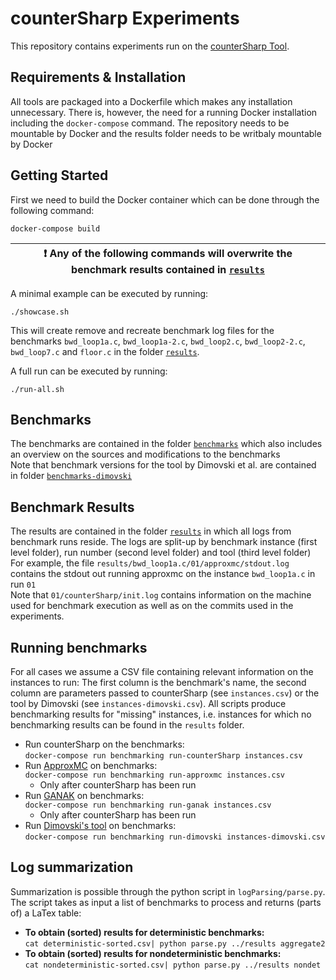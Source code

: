 # counterSharp Experiments
This repository contains experiments run on the [counterSharp Tool](https://github.com/samysweb/counterSharp).

## Requirements & Installation
All tools are packaged into a Dockerfile which makes any installation unnecessary.
There is, however, the need for a running Docker installation including the `docker-compose` command.
The repository needs to be mountable by Docker and the results folder needs to be writbaly mountable by Docker

## Getting Started
First we need to build the Docker container which can be done through the following command:
```
docker-compose build
```

| :exclamation:  Any of the following commands will overwrite the benchmark results contained in [`results`](results)  |
|----------------------------------------------------------------------------------------------------------------------|

A minimal example can be executed by running:
```
./showcase.sh
```
This will create remove and recreate benchmark log files for the benchmarks `bwd_loop1a.c`, `bwd_loop1a-2.c`, `bwd_loop2.c`, `bwd_loop2-2.c`, `bwd_loop7.c` and `floor.c` in the folder [`results`](results).

A full run can be executed by running:
```
./run-all.sh
```


## Benchmarks
The benchmarks are contained in the folder [`benchmarks`](benchmarks) which also includes an overview on the sources and modifications to the benchmarks  
Note that benchmark versions for the tool by Dimovski et al. are contained in folder [`benchmarks-dimovski`](benchmarks-dimovski)

## Benchmark Results
The results are contained in the folder [`results`](results) in which all logs from benchmark runs reside. The logs are split-up by benchmark instance (first level folder), run number (second level folder) and tool (third level folder)  
For example, the file `results/bwd_loop1a.c/01/approxmc/stdout.log` contains the stdout out running approxmc on the instance `bwd_loop1a.c` in run `01`  
Note that `01/counterSharp/init.log` contains information on the machine used for benchmark execution as well as on the commits used in the experiments.

## Running benchmarks
For all cases we assume a CSV file containing relevant information on the instances to run: The first column is the benchmark's name, the second column are parameters passed to counterSharp (see `instances.csv`) or the tool by Dimovski (see `instances-dimovski.csv`).
All scripts produce benchmarking results for "missing" instances, i.e. instances for which no benchmarking results can be found in the `results` folder.

- Run counterSharp on the benchmarks:  
`docker-compose run benchmarking run-counterSharp instances.csv`
- Run [ApproxMC](https://github.com/meelgroup/ApproxMC) on benchmarks:  
`docker-compose run benchmarking run-approxmc instances.csv`
	- Only after counterSharp has been run
- Run [GANAK](https://github.com/meelgroup/ganak) on benchmarks:  
`docker-compose run benchmarking run-ganak instances.csv`
	- Only after counterSharp has been run
- Run [Dimovski's tool](https://github.com/aleksdimovski/probab_analyzer) on benchmarks:  
`docker-compose run benchmarking run-dimovski instances-dimovski.csv`

## Log summarization
Summarization is possible through the python script in `logParsing/parse.py`.
The script takes as input a list of benchmarks to process and returns (parts of) a LaTex table:
- **To obtain (sorted) results for deterministic benchmarks:**  
`cat deterministic-sorted.csv| python parse.py ../results aggregate2`
- **To obtain (sorted) results for nondeterministic benchmarks:**  
`cat nondeterministic-sorted.csv| python parse.py ../results nondet`